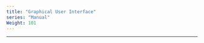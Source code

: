 ```yaml
---
title: "Graphical User Interface"
series: "Manual"
Weight: 101
---
```




---------------------------------------------
